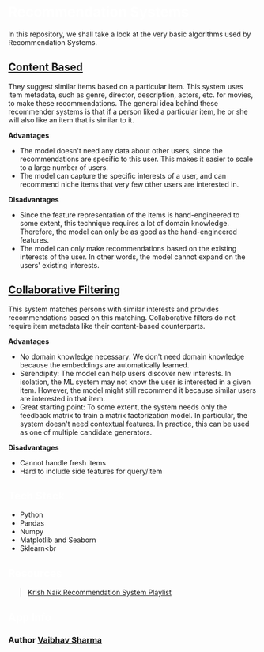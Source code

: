 # <b style="color:white;">Recommendation Systems</b>

In this repository, we shall take a look at the very basic algorithms used by Recommendation Systems.



## <u><b>Content Based</b></u>

They suggest similar items based on a particular item. This system uses item metadata, such as genre, director, description, actors, etc. for movies, to make these recommendations. The general idea behind these recommender systems is that if a person liked a particular item, he or she will also like an item that is similar to it.

<b>Advantages</b>

- The model doesn't need any data about other users, since the recommendations are specific to this user. This makes it easier to scale to a large number of users.
- The model can capture the specific interests of a user, and can recommend niche items that very few other users are interested in.

<b>Disadvantages</b>

- Since the feature representation of the items is hand-engineered to some extent, this technique requires a lot of domain knowledge. Therefore, the model can only be as good as the hand-engineered features.
- The model can only make recommendations based on the existing interests of the user. In other words, the model cannot expand on the users' existing interests.

## <u><b>Collaborative Filtering</b></u>

This system matches persons with similar interests and provides recommendations based on this matching. Collaborative filters do not require item metadata like their content-based counterparts.

<b>Advantages</b>

- No domain knowledge necessary: We don't need domain knowledge because the embeddings are automatically learned.
- Serendipity: The model can help users discover new interests. In isolation, the ML system may not know the user is interested in a given item. However, the model might still recommend it because similar users are interested in that item.
- Great starting point: To some extent, the system needs only the feedback matrix to train a matrix factorization model. In particular, the system doesn't need contextual features. In practice, this can be used as one of multiple candidate generators.

<b>Disadvantages</b>

- Cannot handle fresh items
- Hard to include side features for query/item

## <b style="color:white;">Tech Stack</b>

- Python
- Pandas
- Numpy
- Matplotlib and Seaborn
- Sklearn<br

## <b style="color:white;">Resources</b>

> <a href="https://www.youtube.com/playlist?list=PLZoTAELRMXVN7QGpcuN-Vg35Hgjp3htvi">Krish Naik Recommendation System Playlist</a><br />



## <b style="color:white;">App Info</b>

### Author [Vaibhav Sharma](https://www.linkedin.com/in/vaibhavsharma16/)
